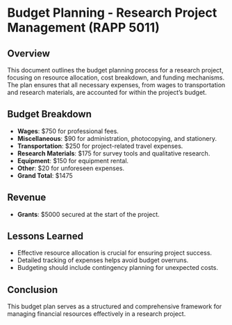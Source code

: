 # Budget Planning - Research Project Management (RAPP 5011)

## Overview
This document outlines the budget planning process for a research project, focusing on resource allocation, cost breakdown, and funding mechanisms. The plan ensures that all necessary expenses, from wages to transportation and research materials, are accounted for within the project’s budget.

## Budget Breakdown
- **Wages**: $750 for professional fees.
- **Miscellaneous**: $90 for administration, photocopying, and stationery.
- **Transportation**: $250 for project-related travel expenses.
- **Research Materials**: $175 for survey tools and qualitative research.
- **Equipment**: $150 for equipment rental.
- **Other**: $20 for unforeseen expenses.
- **Grand Total**: $1475

## Revenue
- **Grants**: $5000 secured at the start of the project.

## Lessons Learned
- Effective resource allocation is crucial for ensuring project success.
- Detailed tracking of expenses helps avoid budget overruns.
- Budgeting should include contingency planning for unexpected costs.

## Conclusion
This budget plan serves as a structured and comprehensive framework for managing financial resources effectively in a research project.
